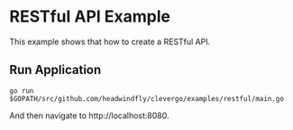 # RESTful API Example
This example shows that how to create a RESTful API.


## Run Application
```
go run $GOPATH/src/github.com/headwindfly/clevergo/examples/restful/main.go
```

And then navigate to http://localhost:8080.